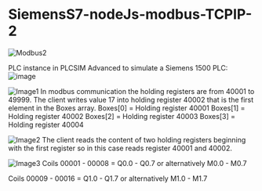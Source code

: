 # SiemensS7-nodeJs-modbus-TCPIP-2

![Modbus2](https://github.com/user-attachments/assets/6643af6e-1daf-451e-8e66-9202b120a044)

PLC instance in PLCSIM Advanced to simulate a Siemens 1500 PLC:
![image](https://github.com/user-attachments/assets/480f59c0-8b23-4e54-adf0-55a0884fca15)


![Image1](https://github.com/user-attachments/assets/4f646b9f-85d1-4bb0-8666-a09f952e5465)
In modbus communication the holding registers are from 40001 to 49999.
The client writes value 17 into holding register 40002 that is the first element in the Boxes array.
Boxes[0] = Holding register 40001
Boxes[1] = Holding register 40002
Boxes[2] = Holding register 40003
Boxes[3] = Holding register 40004

![Image2](https://github.com/user-attachments/assets/361960bc-0b23-4461-869e-6a44b2f1ec9a)
The client reads the content of two holding registers beginning with the first register so in this case reads register 40001 and 40002.

![Image3](https://github.com/user-attachments/assets/1921836e-439f-441e-909c-785592d5c358)
Coils 00001 - 00008 = Q0.0 - Q0.7 or alternatively M0.0 - M0.7

Coils 00009 - 00016 = Q1.0 - Q1.7 or alternatively M1.0 - M1.7



